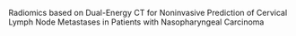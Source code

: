 Radiomics based on Dual-Energy CT for Noninvasive Prediction of Cervical Lymph Node Metastases in Patients with Nasopharyngeal Carcinoma
